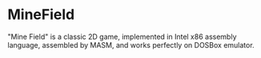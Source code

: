 # MineField
"Mine Field" is a classic 2D game, implemented in Intel x86 assembly language, assembled by MASM, and works perfectly on DOSBox emulator.
